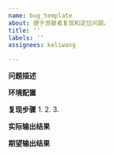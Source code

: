 ```yaml
---
name: bug_template
about: 便于贡献者复现和定位问题。
title: ''
labels: ''
assignees: keliwang

---
```


**问题描述**


**环境配置**


**复现步骤**
1.
2.
3.

**实际输出结果**


**期望输出结果**
